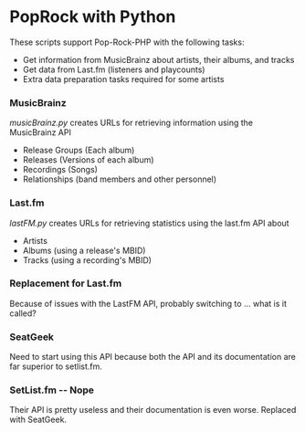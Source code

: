 # PopRock with Python
These scripts support Pop-Rock-PHP with the following tasks:
- Get information from MusicBrainz about artists, their albums, and tracks
- Get data from Last.fm (listeners and playcounts)
- Extra data preparation tasks required for some artists 

### MusicBrainz
*musicBrainz.py* creates URLs for retrieving information using the MusicBrainz API
- Release Groups (Each album)
- Releases (Versions of each album)
- Recordings (Songs)
- Relationships (band members and other personnel)

### Last.fm
*lastFM.py* creates URLs for retrieving statistics using the last.fm API about
- Artists
- Albums (using a release's MBID)
- Tracks (using a recording's MBID)

### Replacement for Last.fm
Because of issues with the LastFM API, probably switching to ... what is it called?

### SeatGeek
Need to start using this API because both the API and its documentation are far superior to setlist.fm.

### SetList.fm -- Nope
Their API is pretty useless and their documentation is even worse. Replaced with SeatGeek.